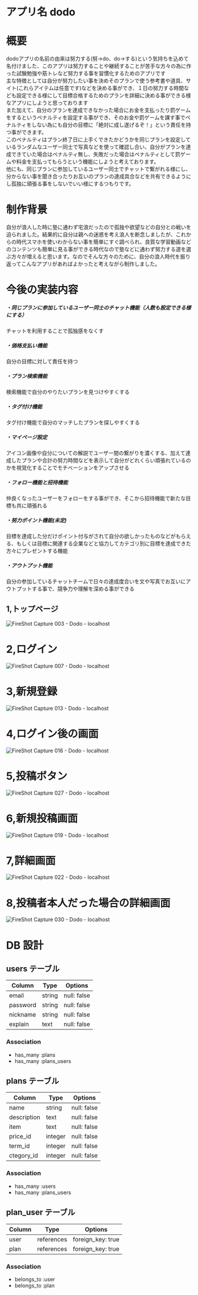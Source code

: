 # アプリ名 dodo

# 概要  
dodoアプリの名前の由来は努力する(努->do、do->する)という気持ちを込めて名付けました、このアプリは努力することや継続することが苦手な方々の為に作った試験勉強や筋トレなど努力する事を習慣化するためのアプリです<br> 
主な特徴としては自分が努力したい事を決めそのプランで使う参考書や道具、サイト(これらアイテムは任意です)などを決める事ができ、１日の努力する時間なども設定できる様にして目標合格するためのプランを詳細に決める事ができる様なアプリにしようと思っております<br>
また加えて、自分のプランを達成できなかった場合にお金を支払ったり罰ゲームをするというペナルティを設定する事ができ、そのお金や罰ゲームを課す事でペナルティをしない為にも自分の目標に「絶対に成し遂げるぞ！」という責任を持つ事ができます。<br>
このペナルティはプラン終了日に上手くできたかどうかを同じプランを設定しているランダムなユーザー同士で写真などを使って確認し合い、自分がプランを達成できていた場合はペナルティ無し、失敗だった場合はペナルティとして罰ゲームや料金を支払ってもらうという機能にしようと考えております。<br>
他にも、同じプランに参加しているユーザー同士でチャットで繋がれる様にし、分からない事を聞き合ったりお互いのプランの達成具合などを共有できるようにし孤独に頑張る事をしないでいい様にするつもりです。<br>

# 制作背景  
自分が浪人した時に塾に通わず宅浪だったので孤独や欲望などの自分との戦いを迫られました。結果的に自分は親への迷惑を考え浪人を断念しましたが、これからの時代スマホを使いわからない事を簡単にすぐ調べられ、良質な学習動画などのコンテンツも簡単に見る事ができる時代なので塾などに通わず努力する道を選ぶ方々が増えると思います。なのでそんな方々のために、自分の浪人時代を振り返ってこんなアプリがあればよかったと考えながら制作しました。  

# 今後の実装内容<br>
##### ・同じプランに参加しているユーザー同士のチャット機能（人数も設定できる様にする） <br>
チャットを利用することで孤独感をなくす<br>
##### ・価格支払い機能<br>
自分の目標に対して責任を持つ<br>
##### ・プラン検索機能 <br>
検索機能で自分のやりたいプランを見つけやすくする<br>
##### ・タグ付け機能<br>
タグ付け機能で自分のマッチしたプランを探しやすくする<br>
##### ・マイページ設定<br>
アイコン画像や自分についての解説でユーザー間の繋がりを濃くする、加えて達成したプランや合計の努力時間などを表示して自分がどれくらい頑張れているのかを視覚化することでモチベーションをアップさせる
##### ・フォロー機能と招待機能
仲良くなったユーザーをフォローをする事ができ、そこから招待機能で新たな目標も共に頑張れる
##### ・努力ポイント機能(未定)
目標を達成した分だけポイント付与がされて自分の欲しかったものなどがもらえる、もしくは目標に関連する企業などと協力してカテゴリ別に目標を達成できた方々にプレゼントする機能
##### ・アウトプット機能
自分の参加しているチャットチームで日々の達成度合いを文や写真でお互いにアウトプットする事で、競争力や理解を深める事ができる


## 1,トップページ
![FireShot Capture 003 - Dodo - localhost](https://user-images.githubusercontent.com/71998423/108613427-4da9e280-7435-11eb-9d0e-8ddb580addae.png)

# 2,ログイン
![FireShot Capture 007 - Dodo - localhost](https://user-images.githubusercontent.com/71998423/108613483-d7f24680-7435-11eb-9fef-e34f2c1cc539.png)

# 3,新規登録
![FireShot Capture 013 - Dodo - localhost](https://user-images.githubusercontent.com/71998423/108614504-6f5b9780-743e-11eb-8d94-d90b066da68b.png)

# 4,ログイン後の画面
![FireShot Capture 016 - Dodo - localhost](https://user-images.githubusercontent.com/71998423/108614545-d5481f00-743e-11eb-8367-8230d7fc3ca6.png)

# 5,投稿ボタン
![FireShot Capture 027 - Dodo - localhost](https://user-images.githubusercontent.com/71998423/108614652-b1390d80-743f-11eb-8e7a-db3e102b4409.png)


# 6,新規投稿画面
![FireShot Capture 019 - Dodo - localhost](https://user-images.githubusercontent.com/71998423/108614576-104a5280-743f-11eb-984d-83c5399c5aa0.png)

# 7,詳細画面
![FireShot Capture 022 - Dodo - localhost](https://user-images.githubusercontent.com/71998423/108614608-58697500-743f-11eb-9165-919c4e41e10e.png)


# 8,投稿者本人だった場合の詳細画面
![FireShot Capture 030 - Dodo - localhost](https://user-images.githubusercontent.com/71998423/108614684-0f65f080-7440-11eb-926d-35f1c7166231.png)








# DB 設計


## users テーブル

| Column             | Type                | Options           |
|--------------------|---------------------|-------------------|
| email              | string              | null: false       |
| password           | string              | null: false       |
| nickname           | string              | null: false       |
| explain            | text                | null: false       |

### Association

- has_many :plans
- has_many :plans_users


## plans テーブル

| Column                   | Type       | Options           |
|--------------------------|------------|-------------------|
| name                     | string     | null: false       |
| description              | text       | null: false       |
| item                     | text       | null: false       |
| price_id                 | integer    | null: false       |
| term_id                  | integer    | null: false       |
| ctegory_id               | integer    | null: false       |

### Association

- has_many :users
- has_many :plans_users

## plan_user テーブル

| Column                  | Type       | Options            |
|-------------------------|------------|--------------------|
| user                    | references | foreign_key: true  |
| plan                    | references | foreign_key: true  |

### Association

- belongs_to :user 
- belongs_to :plan


